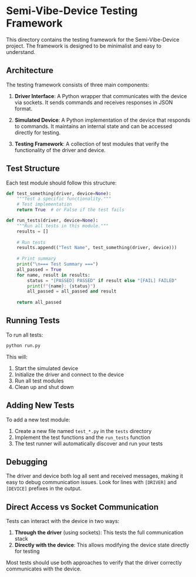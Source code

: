 # Semi-Vibe-Device Testing Framework

This directory contains the testing framework for the Semi-Vibe-Device project. The framework is designed to be minimalist and easy to understand.

## Architecture

The testing framework consists of three main components:

1. **Driver Interface**: A Python wrapper that communicates with the device via sockets. It sends commands and receives responses in JSON format.

2. **Simulated Device**: A Python implementation of the device that responds to commands. It maintains an internal state and can be accessed directly for testing.

3. **Testing Framework**: A collection of test modules that verify the functionality of the driver and device.

## Test Structure

Each test module should follow this structure:

```python
def test_something(driver, device=None):
    """Test a specific functionality."""
    # Test implementation
    return True  # or False if the test fails

def run_tests(driver, device=None):
    """Run all tests in this module."""
    results = []
    
    # Run tests
    results.append(("Test Name", test_something(driver, device)))
    
    # Print summary
    print("\n=== Test Summary ===")
    all_passed = True
    for name, result in results:
        status = "[PASSED] PASSED" if result else "[FAIL] FAILED"
        print(f"{name}: {status}")
        all_passed = all_passed and result
    
    return all_passed
```

## Running Tests

To run all tests:

```bash
python run.py
```

This will:
1. Start the simulated device
2. Initialize the driver and connect to the device
3. Run all test modules
4. Clean up and shut down

## Adding New Tests

To add a new test module:

1. Create a new file named `test_*.py` in the `tests` directory
2. Implement the test functions and the `run_tests` function
3. The test runner will automatically discover and run your tests

## Debugging

The driver and device both log all sent and received messages, making it easy to debug communication issues. Look for lines with `[DRIVER]` and `[DEVICE]` prefixes in the output.

## Direct Access vs Socket Communication

Tests can interact with the device in two ways:

1. **Through the driver** (using sockets): This tests the full communication stack
2. **Directly with the device**: This allows modifying the device state directly for testing

Most tests should use both approaches to verify that the driver correctly communicates with the device. 